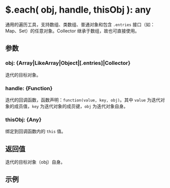# $.each( obj, handle, thisObj ): any

通用的遍历工具，支持数组、类数组、普通对象和包含 `.entries` 接口（如：Map、Set）的任意对象。Collector 继承于数组，故也可直接使用。


## 参数

### obj: {Array|LikeArray|Object|[.entries]|Collector}

迭代的目标对象。


### handle: {Function}

迭代的回调函数，函数声明：`function(value, key, obj)`。其中 `value` 为迭代对象的成员值，`key` 为迭代对象的成员键，`obj` 为迭代对象自身。


### thisObj: {Any}

绑定到回调函数内的 `this` 值。


## 返回值

迭代的目标对象（obj）自身。


## 示例
